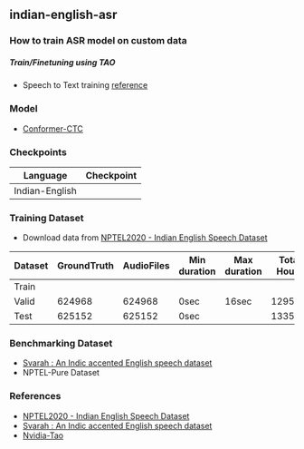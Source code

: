 ## indian-english-asr

### How to train ASR model on custom data
##### Train/Finetuning using TAO
- Speech to Text training [reference](https://docs.nvidia.com/tao/tao-toolkit/text/asr/speech_recognition_with_conformer.html)
  
### Model
- [Conformer-CTC](https://docs.nvidia.com/deeplearning/nemo/user-guide/docs/en/stable/asr/models.html#conformer-ctc)

### Checkpoints
|   Language   | Checkpoint |
|--------------|------------|
|Indian-English|            |   
    
### Training Dataset
- Download data from [NPTEL2020 - Indian English Speech Dataset](https://github.com/AI4Bharat/NPTEL2020-Indian-English-Speech-Dataset)
  
| Dataset | GroundTruth | AudioFiles | Min duration | Max duration | Total Hours | 
|---------|-------------|------------|--------------|--------------|-------------|
|  Train  |             |            |              |              |             |
|  Valid  |   624968    |   624968   |     0sec     |     16sec    |   1295.84   |
|  Test   |   625152    |   625152   |     0sec     |              |   1335.74   |

### Benchmarking Dataset
- [Svarah : An Indic accented English speech dataset](https://github.com/AI4Bharat/Svarah/tree/master)
- NPTEL-Pure Dataset
  
### References
- [NPTEL2020 - Indian English Speech Dataset](https://github.com/AI4Bharat/NPTEL2020-Indian-English-Speech-Dataset)
- [Svarah : An Indic accented English speech dataset](https://github.com/AI4Bharat/Svarah/tree/master)
- [Nvidia-Tao](https://github.com/NVIDIA-AI-IOT/nvidia-tao)
